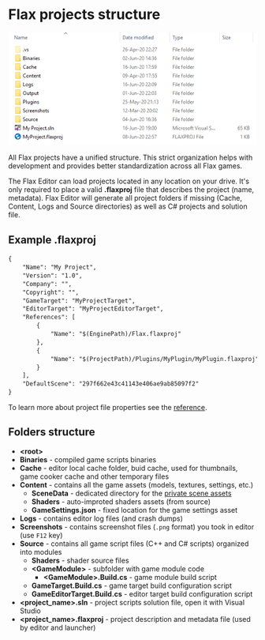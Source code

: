 # Flax projects structure

![Project Structure](media/project-structure.png)

All Flax projects have a unified structure. This strict organization helps with development and provides better standardization across all Flax games.

The Flax Editor can load projects located in any location on your drive. It's only required to place a valid **.flaxproj** file that describes the project (name, metadata). Flax Editor will generate all project folders if missing (Cache, Content, Logs and Source directories) as well as C# projects and solution file.

## Example .flaxproj

```xml
{
	"Name": "My Project",
	"Version": "1.0",
	"Company": "",
	"Copyright": "",
	"GameTarget": "MyProjectTarget",
	"EditorTarget": "MyProjectEditorTarget",
	"References": [
		{
			"Name": "$(EnginePath)/Flax.flaxproj"
		},
		{
			"Name": "$(ProjectPath)/Plugins/MyPlugin/MyPlugin.flaxproj"
		}
	],
	"DefaultScene": "297f662e43c41143e406ae9ab85097f2"
}
```

To learn more about project file properties see the [reference](https://docs.flaxengine.com/api/FlaxEditor.ProjectInfo.html).

## Folders structure

* **&lt;root&gt;**
 * **Binaries** - compiled game scripts binaries
 * **Cache** - editor local cache folder, buid cache, used for thumbnails, game cooker cache and other temporary files
 * **Content** - contains all the game assets (models, textures, settings, etc.)
   * **SceneData** - dedicated directory for the [private scene assets](scenes/scene-data.md)
   * **Shaders** - auto-improted shaders assets (from source)
   * **GameSettings.json** - fixed location for the game settings asset
 * **Logs** - contains editor log files (and crash dumps)
 * **Screenshots** - contains screenshot files (`.png` format) you took in editor (use `F12` key)
 * **Source** - contains all game script files (C++ and C# scripts) organized into modules
   * **Shaders** - shader source files
   * **&lt;GameModule&gt;** - subfolder with game module code
     * **&lt;GameModule&gt;.Build.cs** - game module build script
   * **GameTarget.Build.cs** - game target build configuration script
   * **GameEditorTarget.Build.cs** - editor target build configuration script
 * **&lt;project_name&gt;.sln** - project scripts solution file, open it with Visual Studio
 * **&lt;project_name&gt;.flaxproj** - project description and metadata file (used by editor and launcher)
